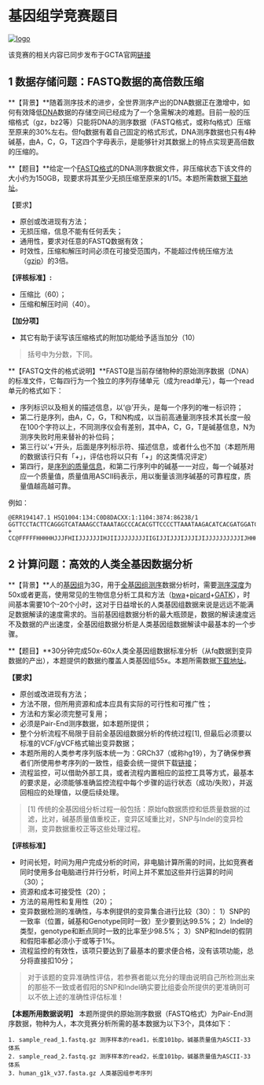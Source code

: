 # 基因组学竞赛题目

[![logo](https://github.com/gcta/genedev-introduce/blob/master/assets/GCTA.logo.png)](http://www.gene-dev.cn/)

该竞赛的相关内容已同步发布于GCTA官网[链接](http://www.gene-dev.cn/navigation/show_navigation?nid=17060)

## 1 数据存储问题：FASTQ数据的高倍数压缩

**【背景】**随着测序技术的进步，全世界测序产出的DNA数据正在激增中，如何有效降低[DNA](https://zh.wikipedia.org/wiki/%E8%84%B1%E6%B0%A7%E6%A0%B8%E7%B3%96%E6%A0%B8%E9%85%B8)数据的存储空间已经成为了一个急需解决的难题。目前一般的压缩格式（gz，bz2等）只能将DNA的测序数据（FASTQ格式，或称fq格式）压缩至原来的30%左右。但fq数据有着自己固定的格式形式，DNA测序数据也只有4种碱基，由A，C，G，T这四个字母表示，是能够针对其数据上的特点实现更高倍数的压缩的。

**【题目】**给定一个[FASTQ格式](https://zh.wikipedia.org/wiki/FASTQ%E6%A0%BC%E5%BC%8F)的DNA测序数据文件，非压缩状态下该文件的大小约为150GB，现要求将其至少无损压缩至原来的1/15。本题所需数据[下载地址]()。

【要求】

- 原创或改进现有方法；
- 无损压缩，信息不能有任何丢失；
- 通用性，要求对任意的FASTQ数据有效；
- 时效性，压缩和解压时间必须在可接受范围内，不能超过传统压缩方法（[gzip](https://zh.wikipedia.org/wiki/Gzip)）的3倍。

**【评核标准】:**

- 压缩比（60）；
- 压缩和解压时间（40）。

**【加分项】**

- 其它有助于读写该压缩格式的附加功能给予适当加分（10）

> 括号中为分数，下同。

**【FASTQ文件的格式说明】**FASTQ是当前存储物种的原始测序数据（DNA）的标准文件，它每四行为一个独立的序列存储单元（成为read单元），每一个read单元的格式如下：

- 序列标识以及相关的描述信息，以‘@’开头，是每一个序列的唯一标识符；
- 第二行是序列，由A，C，G，T和N构成，以当前高通量测序技术其长度一般在100个字符以上，不同测序仪会有差别，其中A，C，G，T是碱基信息，N为测序失败时用来替补的补位码；
- 第三行以‘+’开头，后面是序列标示符、描述信息，或者什么也不加（本题所用的数据该行只有「+」，评估也将以只有「+」的这类情况评定）
- 第四行，是[序列的质量信息](https://en.wikipedia.org/wiki/Phred_quality_score)，和第二行序列中的碱基一一对应，每一个碱基对应一个质量值，质量值用ASCII码表示，用以衡量该测序碱基的可靠程度，质量值越高越可靠。


例如：

```
@ERR194147.1 HSQ1004:134:C0D8DACXX:1:1104:3874:86238/1
GGTTCCTACTTCAGGGTCATAAAGCCTAAATAGCCCACACGTTCCCCTTAAATAAGACATCACGATGGATCACAGGTCTATCACCCTATTAACCACTCACG
+
CC@FFFFFHHHHHJJJFHIIJJJJJJIHJIIJJJJJJJJIIGIJJIJJJIJJJIJIJJJJJJJJJJIJHHHHFFFDEEEEEEEEDDDCDDEEDDDDDDDDD
```


## 2 计算问题：高效的人类全基因数据分析

**【背景】**人的[基因组](https://zh.wikipedia.org/wiki/%E4%BA%BA%E9%A1%9E%E5%9F%BA%E5%9B%A0%E7%B5%84)为3G，用于[全基因组测序](https://en.wikipedia.org/wiki/Whole_genome_sequencing)数据分析时，需要[测序深度](http://baike.baidu.com/link?url=9QQtc999YINr7u5ExQ-YPWn3SoktRuGPNYQnZ9m3luaUgASenKuVrLjCZuBg_x7404i4pPMxghR8fVjINbhkUq)为50x或者更高，使用常见的生物信息分析工具和方法（[bwa](http://bio-bwa.sourceforge.net/)+[picard](http://www.psc.edu/index.php/user-resources/software/picard)+[GATK](https://www.broadinstitute.org/gatk/)），时间基本需要10个-20个小时，这对于日益增长的人类基因组数据来说是远远不能满足数据解读的速度需求的。当前基因组数据分析的最大瓶颈是，数据的解读速度远不及数据的产出速度，全基因组数据分析是人类基因组数据解读中最基本的一个步骤。

**【题目】**30分钟完成50x-60x人类全基因组数据标准分析（从fq数据到变异数据的产出），本题提供的数据约覆盖人类基因组55x。本题所需数据[下载地址]()。

**【要求】**

- 原创或改进现有方法；
- 方法不限，但所用资源和成本应具有实际的可行性和可推广性；
- 方法和方案必须完整可复用；
- 必须是Pair-End测序数据，如本题所提供；
- 整个分析流程不局限于目前全基因组数据分析的传统过程[1], 但最后必须要以标准的VCF/gVCF格式输出变异数据；
- 本题所用的人类参考序列版本统一为：GRCh37（或称hg19），为了确保参赛者们所使用参考序列的一致性，组委会统一提供下载[链接](ftp://ftp.1000genomes.ebi.ac.uk/vol1/ftp/technical/reference/human_g1k_v37.fasta.gz)；
- 流程监控，可以借助外部工具，或者流程内置相应的监控工具等方式，最基本的要求是，必须能够准确监控流程中每个步骤的运行状态（成功/失败），并返回相应的处理值，以便后续处理。

> [1] 传统的全基因组分析过程一般包括：原始fq数据质控和低质量数据的过滤，比对，碱基质量值重校正，变异区域重比对，SNP与Indel的变异检测，变异数据重校正等这些处理过程。

**【评核标准】**

- 时间长短，时间为用户完成分析的时间，非电脑计算所需的时间，比如竞赛者同时使用多台电脑进行并行分析，时间上并不累加这些并行运算的时间（30）；
- 资源和成本可接受性（20）；
- 方法的易用性和复用性（20）；
- 变异数据检测的准确性，与本例提供的变异集合进行比较（30）：
1）SNP的一致率（位置，碱基和Genotype同时一致）至少要到达99.5%；
2）Indel的类型，genotype和断点同时一致的比率至少98.5%；
3）SNP和Indel的假阴和假阳率都必须小于或等于1%。
- 流程监控的有效性，该项只要达到了最基本的要求便合格，没有该项功能，总分将直接扣10分；

> 对于该题的变异准确性评估，若参赛者能以充分的理由说明自己所检测出来的那些不一致或者假阳的SNP和Indel确实要比组委会所提供的更准确则可以不依上述的准确性评估标准！

**【本题所用数据说明】**
本题所提供的原始测序数据（FASTQ格式）为Pair-End测序数据，物种为人，本次竞赛分析所需的基本数据为以下3个，具体如下：

```
1. sample_read_1.fastq.gz 测序样本的read1，长度101bp，碱基质量值为ASCII-33体系
2. sample_read_2.fastq.gz 测序样本的read2，长度101bp，碱基质量值为ASCII-33体系
3. human_g1k_v37.fasta.gz 人类基因组参考序列
```




